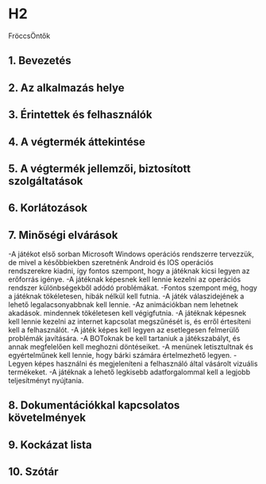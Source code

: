 # H2
FröccsÖntők

## 1. Bevezetés

## 2. Az alkalmazás helye

## 3. Érintettek és felhasználók

## 4. A végtermék áttekintése

## 5. A végtermék jellemzői, biztosított szolgáltatások

## 6. Korlátozások

## 7. Minőségi elvárások
-A játékot első sorban Microsoft Windows operációs rendszerre tervezzük, de mivel a későbbiekben szeretnénk Android és IOS operációs rendszerekre kiadni, így fontos szempont, hogy a játéknak kicsi legyen az erőforrás igénye.
-A játéknak képesnek kell lennie kezelni az operációs rendszer különbségekből adódó problémákat.
-Fontos szempont még, hogy a játéknak tökéletesen, hibák nélkül kell futnia.
-A játék válaszidejének a lehető legalacsonyabbnak kell lennie.
-Az animációkban nem lehetnek akadások. mindennek tökéletesen kell végigfutnia.
-A játéknak képesnek kell lennie kezelni az internet kapcsolat megszűnését is, és erről értesíteni kell a felhasználót.
-A játék képes kell legyen az esetlegesen felmerülő problémák javítására.
-A BOToknak be kell tartaniuk a játékszabályt, és annak megfelelően kell meghozni döntéseiket.
-A menünek letisztultnak és egyértelműnek kell lennie, hogy bárki számára értelmezhető legyen.
-Legyen képes használni és megjeleníteni a felhasználó által vásárolt vizuális termékeket.
-A játéknak a lehető legkisebb adatforgalommal kell a legjobb teljesítményt nyújtania.


## 8. Dokumentációkkal kapcsolatos követelmények

## 9. Kockázat lista

## 10. Szótár
